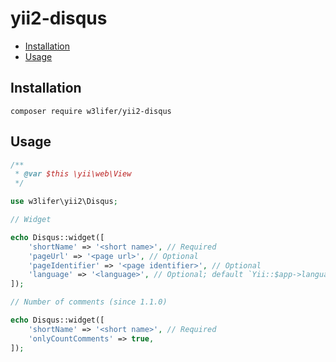 # yii2-disqus

- [Installation](#installation)
- [Usage](#usage)

## Installation

``` shell
composer require w3lifer/yii2-disqus
```

## Usage

``` php
/**
 * @var $this \yii\web\View
 */

use w3lifer\yii2\Disqus;

// Widget

echo Disqus::widget([
    'shortName' => '<short name>', // Required
    'pageUrl' => '<page url>', // Optional
    'pageIdentifier' => '<page identifier>', // Optional
    'language' => '<language>', // Optional; default `Yii::$app->language`
]);

// Number of comments (since 1.1.0)

echo Disqus::widget([
    'shortName' => '<short name>', // Required
    'onlyCountComments' => true,
]);
```
